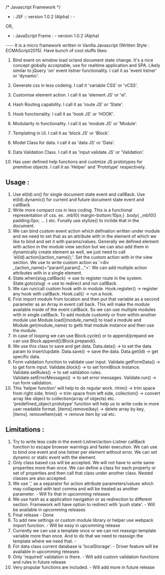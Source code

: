 /* Javascript Framework */
- : JSF :: version 1.0.2 (Alpha) : -

OR,

- : JavaScript Frame : -
version 1.0.2 (Alpha)

---- It is a micro framework written in Vanilla Javascript (Written Style : ECMAScript2015). Have bunch of cool stuffs likes: 
1. Bind event on window load or/and document state change. It's a nice concept globally acceptable, use for realtime application and SPA. Likely similar to jQuery 'on' event listner functionality. I call it as 'event listner' or 'dynamic'.

2. Generate css in less codeing. I call it 'variable CSS' or 'vCSS'.

3. Customise element action. I call it as 'element JS' or 'el'.

4. Hash Routing capability. I call it as 'route JS' or 'State'.
 
5. Hook functionality. I call it as 'hook JS' or 'HOOK'.

6. Modularity in functionality. I call it as 'module JS' or 'Module'.

7. Templating in UI. I call it as 'block JS' or 'Block'.

8. Model Class for data. I call it as 'data JS' or 'Data'.

9. Data Validation Class. I call it as 'input validate JS' or 'Validation'.

10. Has user defined help functions and custmize JS prototypes for premitive objects. I call it as 'Helper' and 'Prototype' respectively. 

Usage : 
--------
1. Use el(Id).on() for single document state event and callBack. Use el(Id).dynamic() for current and future document state event and callBack.
2. Write more compact css in less coding. This is a functional representation of css. ex. .mb10{ margin-bottom:10px;} .body{ _mb10() padding:0px; ... } etc. Funally use stylize() to inclide that in the document.
3. We can bind custom event action which defination written under module and we need to set that as an attribute with in the element of which we like to bind and set it with params/values. Generally we defined element with action in the module view section but we can also add them in dynamically create element as well, we just need to call  'el(Id).action({action_name});'. Set the custom action with in the view section. We use to write custom action as '<div  _{action_name}="param1,param2..."></div>'. We can add multiple action attributes with in a single element.
4. State.when(slug,callBack) -> use to register route in the system. State.goto(slug) -> use to redirect and run callBack.
5. We can run/call custom hook with in module. Hook.register() -> register any hook with callBack. Hook.call() -> run a hook.
6. First import module from location and then put that variable as a second parameter as an Array in event call back. This will make the module available inside of the event callBack. So we can use multiple modules with in single callBack. To add module customly or from within another module use Module.load([module_name]) to load a module and Module.get(module_name) to getb that module instance and then use the module.
7. In case of looping we can use Block.cycle() or to append/prepand we can use Block.append()/Block.prepand().
8. We use this class to save and get data. Data.data() -> to set the data param to insert/update. Data.save() -> save the data. Data.get(Id) -> get specific data.
9. Form validation function to validate user input. Validate.getFormData() -> to get form input. Validate.block() -> to set formBlock instance. Validate.setRules() -> to set validation rules. Validate.setErrorMessages() -> to set error messages. Validate.run() -> run form validation.
10. This 'helper function' will help to do regular work. rtrim() -> trim space from right side, ltrim() -> trim space from left side, collection() -> convert array like object to collection(array of objects) etc. 'predefined_object.prototype' function will help us to write code in more user readable format. [items].remove(key) -> delete array by key, [items]. removeItem(val) -> remove item by val etc.

Limitations : 
--------------
1. Try to write less code in the event-Listner/action-Listner callBack function to escape browser warnings and faster execution. We can use to bind one event and one listner per element without error. We can set dynamic or static event with the element.
2. Only class based css will be accepted. We will not have to write same properties more than once. We can define a class for each property or set of properties and then call that class under another class. Nested classes are also accepted.
3. We use ',' as a separator for action attribute parameters/values which may collapsed with text comma and will be treated as another parameter. - Will fix that in upcomming releases
4. We use hash as a application navigation or as redirection to different section. Framework will have option to redirect with 'push state'. - Will be available in upcomming releases
5. Final release - Done
6. To add new settings or custom module library or helper use webpack import function. - Will be easy in upcomming release 
7. Currently we can use a template once or we can not reassign template variable more than once. And to do that we need to reassign the template where we need that. - 
8. For data class current database is 'localStorage'. - Driver feature will be available in upcomming releases
9. Only 'required' validation is there. - Will add custom validation functions and rules in future release
10. Very propular functions are included. - Will add more in future release
